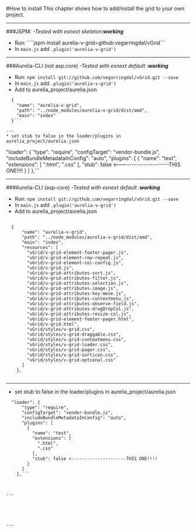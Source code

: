 #How to install
This chapter shows how to add/install the grid to your own project.

---
###JSPM:
 *-Tested with esnext skeleton:**working***
* Run: ````jspm install aurelia-v-grid=github:vegarringdal/vGrid```
* In ```main.js``` add ```.plugin('aurelia-v-grid')```

---
###Aurelia-CLI (not asp.core)
*-Tested with esnext default :**working***
* Run: ```npm install git://github.com/vegarringdal/vGrid.git --save```
* In ```main.js``` add ```.plugin('aurelia-v-grid')```
* Add to aurelia_project/aurelia.json
```
  {
    "name": "aurelia-v-grid",
    "path": "../node_modules/aurelia-v-grid/dist/amd",
    "main": "index"
  }```

---
* set stub to false in the loader/plugins in aurelia_project/aurelia.json
```
  "loader": {
      "type": "require",
      "configTarget": "vendor-bundle.js",
      "includeBundleMetadataInConfig": "auto",
      "plugins": [
        {
          "name": "text",
          "extensions": [
            ".html",
            ".css"
          ],
          "stub": false <---------------------THIS ONE!!!!
        }
      ]
    },```


---

###Aurelia-CLI (asp-core)
*-Tested with esnext default :**working***
* Run: ```npm install git://github.com/vegarringdal/vGrid.git --save```
* In ```main.js``` add ```.plugin('aurelia-v-grid')```
* Add to aurelia_project/aurelia.json
```
  
  {
      "name": "aurelia-v-grid",
      "path": "../node_modules/aurelia-v-grid/dist/amd",
      "main": "index",
      "resources": [
        "vGrid/v-grid-element-footer-pager.js",
        "vGrid/v-grid-element-row-repeat.js",
        "vGrid/v-grid-element-col-config.js",
        "vGrid/v-grid.js",
        "vGrid/v-grid-attributes-sort.js",
        "vGrid/v-grid-attributes-filter.js",
        "vGrid/v-grid-attributes-selection.js",
        "vGrid/v-grid-attributes-image.js",
        "vGrid/v-grid-attributes-key-move.js",
        "vGrid/v-grid-attributes-contextmenu.js",
        "vGrid/v-grid-attributes-observe-field.js",
        "vGrid/v-grid-attributes-dragDropCol.js",
        "vGrid/v-grid-attributes-resize-col.js",
        "vGrid/v-grid-element-footer-pager.html",
        "vGrid/v-grid.html",
        "vGrid/styles/v-grid.css",
        "vGrid/styles/v-grid-draggable.css",
        "vGrid/styles/v-grid-contextmenu.css",
        "vGrid/styles/v-grid-loader.css",
        "vGrid/styles/v-grid-pager.css",
        "vGrid/styles/v-grid-sorticon.css",
        "vGrid/styles/v-grid-optional.css"
      ]
    },
  
  ```

---
* set stub to false in the loader/plugins in aurelia_project/aurelia.json
```
  "loader": {
      "type": "require",
      "configTarget": "vendor-bundle.js",
      "includeBundleMetadataInConfig": "auto",
      "plugins": [
        {
          "name": "text",
          "extensions": [
            ".html",
            ".css"
          ],
          "stub": false <---------------------THIS ONE!!!!
        }
      ]
    },```



---





---

